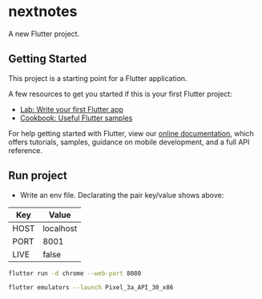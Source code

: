 # nextnotes

A new Flutter project.

## Getting Started

This project is a starting point for a Flutter application.

A few resources to get you started if this is your first Flutter project:

- [Lab: Write your first Flutter app](https://flutter.dev/docs/get-started/codelab)
- [Cookbook: Useful Flutter samples](https://flutter.dev/docs/cookbook)

For help getting started with Flutter, view our
[online documentation](https://flutter.dev/docs), which offers tutorials,
samples, guidance on mobile development, and a full API reference.

## Run project

- Write an env file. Declarating the pair key/value shows above:

Key  | Value
------------- | -------------
HOST  | localhost
PORT  | 8001
LIVE  | false

```bash
flutter run -d chrome --web-port 8080
```

```bash
flutter emulators --launch Pixel_3a_API_30_x86
```
